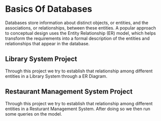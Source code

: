 # Basics Of Databases
Databases store information about distinct objects, or entities, and the associations, or relationships, between these entities. A popular approach to conceptual design uses the Entity Relationship (ER) model, which helps transform the requirements into a formal description of the entities and relationships that appear in the database.

## Library System Project
Through this project we try to establish that relationship among different entities in a Library System through a ER Diagram.

## Restaurant Management System Project
Through this project we try to establish that relationship among different entities in a Resturant Management System. 
After doing so we then run some queries on the model. 
